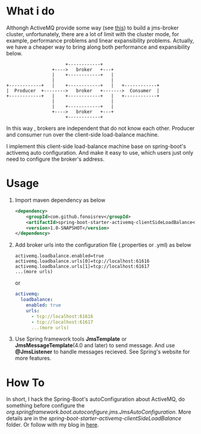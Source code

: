 # What i do
Althongh ActiveMQ provide some way (see [this](http://activemq.apache.org/clustering.html)) to build a jms-broker cluster,  unfortunately, there are a lot of limit with the cluster mode, for example, performance problems and linear expansibility problems.
Actually, we have a cheaper way to bring along both performance and expansibility below.
```
                      +------------+
                 +---->   broker   +---+
                 |    +------------+   |
                 |                     |
+------------+   |    +------------+   |   +------------+
|  Producer  +-------->   broker   +------->  Consumer  |
+------------+   |    +------------+   |   +------------+
                 |                     |
                 |    +------------+   |
                 +---->   broker   +---+
                      +------------+
```

In this way , brokers are independent that do not know each other. Producer and consumer run over the client-side load-balance machine.

I implement this client-side load-balance machine base on spring-boot's activemq auto configuration. And make it easy to use, which users just only need to configure the broker's address.


# Usage

1. Import maven dependency as below

   ```xml
   <dependency>
       <groupId>com.github.fonoisrev</groupId>
       <artifactId>spring-boot-starter-activemq-clientSideLoadBalance</artifactId>
       <version>1.0-SNAPSHOT</version>
   </dependency>
   ```

   

2. Add broker urls into the configuration file (.properties or .yml) as below 

   ```properties
   activemq.loadbalance.enabled=true
   activemq.loadbalance.urls[0]=tcp://localhost:61616
   activemq.loadbalance.urls[1]=tcp://localhost:61617
   ...(more urls)
   ```

   or

   ```yaml
   activemq:
     loadbalance:
       enabled: true
       urls:
         - tcp://localhost:61616
         - tcp://localhost:61617
         ...(more urls)
   ```

3. Use Spring framework tools **JmsTemplate** or **JmsMessageTemplate**(4.0 and later) to send message. And use **@JmsListener** to handle messages recieved. See Spring's website for more features.


# How To 
In short, I hack the Spring-Boot's autoConfiguration about ActiveMQ, do something before configure the *org.springframework.boot.autoconfigure.jms.JmsAutoConfiguration*.
More details are in the *spring-boot-starter-activemq-clientSideLoadBalance* folder. Or follow with my blog in [here](#).

